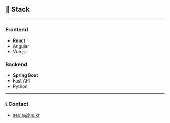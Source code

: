 ## 🔨 Stack

---

### Frontend
- **React**
- Angular
- Vue.js

### Backend
- **Spring Boot**
- Fast API
- Python

---

### 📞 Contact
- seula@juu.kr